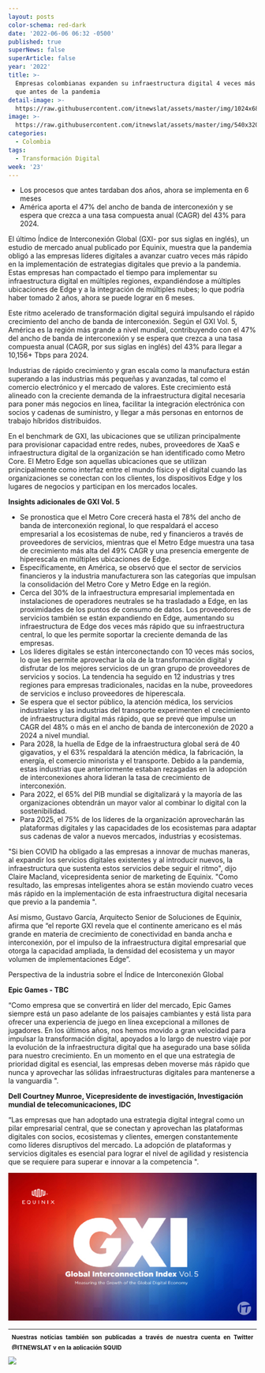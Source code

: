 ```yaml
---
layout: posts
color-schema: red-dark
date: '2022-06-06 06:32 -0500'
published: true
superNews: false
superArticle: false
year: '2022'
title: >-
  Empresas colombianas expanden su infraestructura digital 4 veces más rápido
  que antes de la pandemia
detail-image: >-
  https://raw.githubusercontent.com/itnewslat/assets/master/img/1024x680/equinix-gxi-g.jpg
image: >-
  https://raw.githubusercontent.com/itnewslat/assets/master/img/540x320/equinix-gxi-p.jpg
categories:
  - Colombia
tags:
  - Transformación Digital
week: '23'
---
```

- Los procesos que antes tardaban dos años, ahora se implementa en 6 meses
- América aporta el 47% del ancho de banda de interconexión y se espera que crezca a una tasa compuesta anual (CAGR) del 43% para 2024.

El último Índice de Interconexión Global (GXI- por sus siglas en inglés), un estudio de mercado anual publicado por Equinix, muestra que la pandemia obligó a las empresas líderes digitales a avanzar cuatro veces más rápido en la implementación de estrategias digitales que previo a la pandemia. Estas empresas han compactado el tiempo para implementar su infraestructura digital en múltiples regiones, expandiéndose a múltiples ubicaciones de Edge y a la integración de múltiples nubes; lo que podría haber tomado 2 años, ahora se puede lograr en 6 meses.

Este ritmo acelerado de transformación digital seguirá impulsando el rápido crecimiento del ancho de banda de interconexión. Según el GXI Vol. 5, América es la región más grande a nivel mundial, contribuyendo con el 47% del ancho de banda de interconexión y se espera que crezca a una tasa compuesta anual (CAGR, por sus siglas en inglés) del 43% para llegar a 10,156+ Tbps para 2024. 

Industrias de rápido crecimiento y gran escala como la manufactura están superando a las industrias más pequeñas y avanzadas, tal como el comercio electrónico y el mercado de valores. Este crecimiento está alineado con la creciente demanda de la infraestructura digital necesaria para poner más negocios en línea, facilitar la integración electrónica con socios y cadenas de suministro, y llegar a más personas en entornos de trabajo híbridos distribuidos.

En el benchmark de GXI, las ubicaciones que se utilizan principalmente para provisionar capacidad entre redes, nubes, proveedores de XaaS e infraestructura digital de la organización se han identificado como Metro Core. El Metro Edge son aquellas ubicaciones que se utilizan principalmente como interfaz entre el mundo físico y el digital cuando las organizaciones se conectan con los clientes, los dispositivos Edge y los lugares de negocios y participan en los mercados locales.

**Insights adicionales de GXI Vol. 5**
 
- Se pronostica que el Metro Core crecerá hasta el 78% del ancho de banda de interconexión regional, lo que respaldará el acceso empresarial a los ecosistemas de nube, red y financieros a través de proveedores de servicios, mientras que el Metro Edge muestra una tasa de crecimiento más alta del 49% CAGR y una presencia emergente de hiperescala en múltiples ubicaciones de Edge.
- Específicamente, en América, se observó que el sector de servicios financieros y la industria manufacturera son las categorías que impulsan la consolidación del Metro Core y Metro Edge en la región.
- Cerca del 30% de la infraestructura empresarial implementada en instalaciones de operadores neutrales se ha trasladado a Edge, en las proximidades de los puntos de consumo de datos. Los proveedores de servicios también se están expandiendo en Edge, aumentando su infraestructura de Edge dos veces más rápido que su infraestructura central, lo que les permite soportar la creciente demanda de las empresas.
- Los líderes digitales se están interconectando con 10 veces más socios, lo que les permite aprovechar la ola de la transformación digital y disfrutar de los mejores servicios de un gran grupo de proveedores de servicios y socios. La tendencia ha seguido en 12 industrias y tres regiones para empresas tradicionales, nacidas en la nube, proveedores de servicios e incluso proveedores de hiperescala.
- Se espera que el sector público, la atención médica, los servicios industriales y las industrias del transporte experimenten el crecimiento de infraestructura digital más rápido, que se prevé que impulse un CAGR del 48% o más en el ancho de banda de interconexión de 2020 a 2024 a nivel mundial. 
- Para 2028, la huella de Edge de la infraestructura global será de 40 gigavatios, y el 63% respaldará la atención médica, la fabricación, la energía, el comercio minorista y el transporte. Debido a la pandemia, estas industrias que anteriormente estaban rezagadas en la adopción de interconexiones ahora lideran la tasa de crecimiento de interconexión.
- Para 2022, el 65% del PIB mundial se digitalizará y la mayoría de las organizaciones obtendrán un mayor valor al combinar lo digital con la sostenibilidad.
- Para 2025, el 75% de los líderes de la organización aprovecharán las plataformas digitales y las capacidades de los ecosistemas para adaptar sus cadenas de valor a nuevos mercados, industrias y ecosistemas.

"Si bien COVID ha obligado a las empresas a innovar de muchas maneras, al expandir los servicios digitales existentes y al introducir nuevos, la infraestructura que sustenta estos servicios debe seguir el ritmo", dijo Claire Macland, vicepresidenta senior de marketing de Equinix. "Como resultado, las empresas inteligentes ahora se están moviendo cuatro veces más rápido en la implementación de esta infraestructura digital necesaria que previo a la pandemia ".

Así mismo, Gustavo García, Arquitecto Senior de Soluciones de Equinix, afirma que “el reporte GXI revela que el continente americano es el más grande en materia de crecimiento de conectividad en banda ancha e interconexión, por el impulso de la infraestructura digital empresarial que otorga la capacidad ampliada, la densidad del ecosistema y un mayor volumen de implementaciones Edge”.


Perspectiva de la industria sobre el Índice de Interconexión Global

**Epic Games - TBC**

“Como empresa que se convertirá en líder del mercado, Epic Games siempre está un paso adelante de los paisajes cambiantes y está lista para ofrecer una experiencia de juego en línea excepcional a millones de jugadores. En los últimos años, nos hemos movido a gran velocidad para impulsar la transformación digital, apoyados a lo largo de nuestro viaje por la evolución de la infraestructura digital que ha asegurado una base sólida para nuestro crecimiento. En un momento en el que una estrategia de prioridad digital es esencial, las empresas deben moverse más rápido que nunca y aprovechar las sólidas infraestructuras digitales para mantenerse a la vanguardia ".


**Dell Courtney Munroe, Vicepresidente de investigación, Investigación mundial de telecomunicaciones, IDC**

“Las empresas que han adoptado una estrategia digital integral como un pilar empresarial central, que se conectan y aprovechan las plataformas digitales con socios, ecosistemas y clientes, emergen constantemente como líderes disruptivos del mercado. La adopción de plataformas y servicios digitales es esencial para lograr el nivel de agilidad y resistencia que se requiere para superar e innovar a la competencia ".

![](https://raw.githubusercontent.com/itnewslat/assets/master/img/540x320/equinix-gxi-p.jpg)

<table style="height: 42px;" width="569">
<tbody>
<tr>
<td style="text-align: justify;"><sub><strong>Nuestras noticias también son publicadas a través de nuestra cuenta en Twitter <a href="https://twitter.com/itnewslat?lang=es">@ITNEWSLAT</a> y en la aplicación <a href="https://squidapp.co/en/">SQUID</a></strong></sub></td>
</tr>
</tbody>
</table>

<img src="https://tracker.metricool.com/c3po.jpg?hash=56f88a41e39ab42c063cc51676587a04"/>